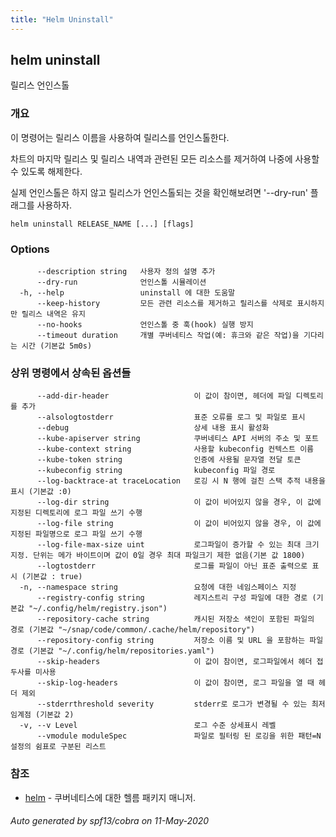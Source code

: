 ```yaml
---
title: "Helm Uninstall"
---
```


## helm uninstall

릴리스 언인스톨

### 개요


이 명령어는 릴리스 이름을 사용하여 릴리스를 언인스톨한다.

차트의 마지막 릴리스 및 릴리스 내역과 관련된 모든 리소스를 제거하여 
나중에 사용할 수 있도록 해제한다.


실제 언인스톨은 하지 않고 릴리스가 언인스톨되는 것을 확인해보려면
'--dry-run' 플래그를 사용하자.


```
helm uninstall RELEASE_NAME [...] [flags]
```

### Options

```
      --description string   사용자 정의 설명 추가
      --dry-run              언인스톨 시뮬레이션
  -h, --help                 uninstall 에 대한 도움말
      --keep-history         모든 관련 리소스를 제거하고 릴리스를 삭제로 표시하지만 릴리스 내역은 유지
      --no-hooks             언인스톨 중 훅(hook) 실행 방지
      --timeout duration     개별 쿠버네티스 작업(예: 휴크와 같은 작업)을 기다리는 시간 (기본값 5m0s)
```

### 상위 명령에서 상속된 옵션들

```
      --add-dir-header                   이 값이 참이면, 헤더에 파일 디렉토리를 추가
      --alsologtostderr                  표준 오류를 로그 및 파일로 표시
      --debug                            상세 내용 표시 활성화
      --kube-apiserver string            쿠버네티스 API 서버의 주소 및 포트
      --kube-context string              사용할 kubeconfig 컨텍스트 이름
      --kube-token string                인증에 사용될 문자열 전달 토큰
      --kubeconfig string                kubeconfig 파일 경로
      --log-backtrace-at traceLocation   로깅 시 N 행에 걸친 스택 추적 내용을 표시 (기본값 :0)
      --log-dir string                   이 값이 비어있지 않을 경우, 이 값에 지정된 디렉토리에 로그 파일 쓰기 수행
      --log-file string                  이 값이 비어있지 않을 경우, 이 값에 지정된 파일명으로 로그 파일 쓰기 수행
      --log-file-max-size uint           로그파일이 증가할 수 있는 최대 크기 지정. 단위는 메가 바이트이며 값이 0일 경우 최대 파일크기 제한 없음(기본 값 1800)
      --logtostderr                      로그를 파일이 아닌 표준 출력으로 표시 (기본값 : true)
  -n, --namespace string                 요청에 대한 네임스페이스 지정
      --registry-config string           레지스트리 구성 파일에 대한 경로 (기본값 "~/.config/helm/registry.json")
      --repository-cache string          캐시된 저장소 색인이 포함된 파일의 경로 (기본값 "~/snap/code/common/.cache/helm/repository")
      --repository-config string         저장소 이름 및 URL 을 포함하는 파일 경로 (기본값 "~/.config/helm/repositories.yaml")
      --skip-headers                     이 값이 참이면, 로그파일에서 헤더 접두사를 미사용
      --skip-log-headers                 이 값이 참이면, 로그 파일을 열 때 헤더 제외
      --stderrthreshold severity         stderr로 로그가 변경될 수 있는 최저 임계점 (기본값 2)
  -v, --v Level                          로그 수준 상세표시 레벨
      --vmodule moduleSpec               파일로 필터링 된 로깅을 위한 패턴=N 설정의 쉼표로 구분된 리스트
```

### 참조

* [helm](../helm)	 - 쿠버네티스에 대한 헬름 패키지 매니저.

###### Auto generated by spf13/cobra on 11-May-2020
